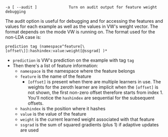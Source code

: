 ```
-a [ --audit ]              Turn on audit output for feature weight debugging
```

The audit option is useful for debugging and for accessing the features and values for each example as well as the values in VW's weight vector. The format depends on the mode VW is running on. The format used for the non-LDA case is:

`prediction tag (namespace^feature[\[offset\]]:hashindex:value:weight[@ssgrad] )*`

- `prediction` is VW's prediction on the example with tag `tag`
- Then there's a list of feature information:
    - `namespace` is the namespace where the feature belongs
    - `feature` is the name of the feature
        - `[offset]` is present when there are multiple learners in use. The weights for the zeroth learner are implicit when the `[offset]` is not shown, the first non-zero offset therefore starts from index 1. You'll notice the `hashindex` are sequential for the subsequent offsets.
    - `hashindex` is the position where it hashes
    - `value` is the value of the feature
    - `weight` is the current learned weight associated with that feature
    - `ssgrad` is the sum of squared gradients (plus 1) if adaptive updates are used